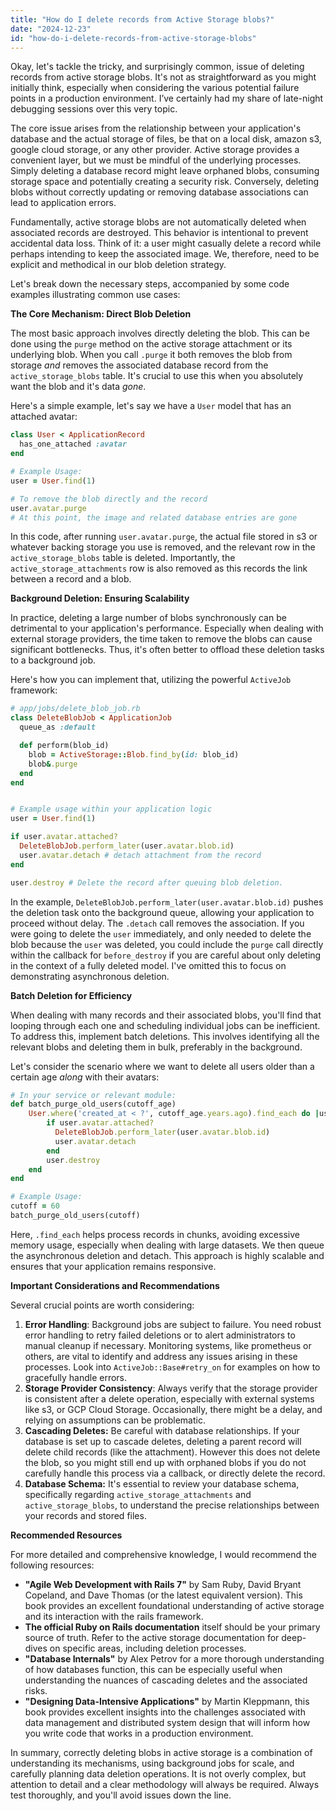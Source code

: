 ```yaml
---
title: "How do I delete records from Active Storage blobs?"
date: "2024-12-23"
id: "how-do-i-delete-records-from-active-storage-blobs"
---
```


Okay, let's tackle the tricky, and surprisingly common, issue of deleting records from active storage blobs. It's not as straightforward as you might initially think, especially when considering the various potential failure points in a production environment. I’ve certainly had my share of late-night debugging sessions over this very topic.

The core issue arises from the relationship between your application's database and the actual storage of files, be that on a local disk, amazon s3, google cloud storage, or any other provider. Active storage provides a convenient layer, but we must be mindful of the underlying processes. Simply deleting a database record might leave orphaned blobs, consuming storage space and potentially creating a security risk. Conversely, deleting blobs without correctly updating or removing database associations can lead to application errors.

Fundamentally, active storage blobs are not automatically deleted when associated records are destroyed. This behavior is intentional to prevent accidental data loss. Think of it: a user might casually delete a record while perhaps intending to keep the associated image. We, therefore, need to be explicit and methodical in our blob deletion strategy.

Let's break down the necessary steps, accompanied by some code examples illustrating common use cases:

**The Core Mechanism: Direct Blob Deletion**

The most basic approach involves directly deleting the blob. This can be done using the `purge` method on the active storage attachment or its underlying blob. When you call `.purge` it both removes the blob from storage *and* removes the associated database record from the `active_storage_blobs` table. It's crucial to use this when you absolutely want the blob and it's data *gone*.

Here's a simple example, let's say we have a `User` model that has an attached avatar:

```ruby
class User < ApplicationRecord
  has_one_attached :avatar
end

# Example Usage:
user = User.find(1)

# To remove the blob directly and the record
user.avatar.purge
# At this point, the image and related database entries are gone
```

In this code, after running `user.avatar.purge`, the actual file stored in s3 or whatever backing storage you use is removed, and the relevant row in the `active_storage_blobs` table is deleted. Importantly, the `active_storage_attachments` row is also removed as this records the link between a record and a blob.

**Background Deletion: Ensuring Scalability**

In practice, deleting a large number of blobs synchronously can be detrimental to your application's performance. Especially when dealing with external storage providers, the time taken to remove the blobs can cause significant bottlenecks. Thus, it's often better to offload these deletion tasks to a background job.

Here's how you can implement that, utilizing the powerful `ActiveJob` framework:

```ruby
# app/jobs/delete_blob_job.rb
class DeleteBlobJob < ApplicationJob
  queue_as :default

  def perform(blob_id)
    blob = ActiveStorage::Blob.find_by(id: blob_id)
    blob&.purge
  end
end


# Example usage within your application logic
user = User.find(1)

if user.avatar.attached?
  DeleteBlobJob.perform_later(user.avatar.blob.id)
  user.avatar.detach # detach attachment from the record
end

user.destroy # Delete the record after queuing blob deletion.
```

In the example, `DeleteBlobJob.perform_later(user.avatar.blob.id)` pushes the deletion task onto the background queue, allowing your application to proceed without delay. The `.detach` call removes the association. If you were going to delete the `user` immediately, and only needed to delete the blob because the `user` was deleted, you could include the `purge` call directly within the callback for `before_destroy` if you are careful about only deleting in the context of a fully deleted model. I've omitted this to focus on demonstrating asynchronous deletion.

**Batch Deletion for Efficiency**

When dealing with many records and their associated blobs, you'll find that looping through each one and scheduling individual jobs can be inefficient. To address this, implement batch deletions. This involves identifying all the relevant blobs and deleting them in bulk, preferably in the background.

Let's consider the scenario where we want to delete all users older than a certain age *along* with their avatars:

```ruby
# In your service or relevant module:
def batch_purge_old_users(cutoff_age)
    User.where('created_at < ?', cutoff_age.years.ago).find_each do |user|
        if user.avatar.attached?
          DeleteBlobJob.perform_later(user.avatar.blob.id)
          user.avatar.detach
        end
        user.destroy
    end
end

# Example Usage:
cutoff = 60
batch_purge_old_users(cutoff)

```

Here, `.find_each` helps process records in chunks, avoiding excessive memory usage, especially when dealing with large datasets. We then queue the asynchronous deletion and detach. This approach is highly scalable and ensures that your application remains responsive.

**Important Considerations and Recommendations**

Several crucial points are worth considering:

1.  **Error Handling**: Background jobs are subject to failure. You need robust error handling to retry failed deletions or to alert administrators to manual cleanup if necessary. Monitoring systems, like prometheus or others, are vital to identify and address any issues arising in these processes. Look into `ActiveJob::Base#retry_on` for examples on how to gracefully handle errors.
2.  **Storage Provider Consistency**: Always verify that the storage provider is consistent after a delete operation, especially with external systems like s3, or GCP Cloud Storage. Occasionally, there might be a delay, and relying on assumptions can be problematic.
3. **Cascading Deletes:** Be careful with database relationships. If your database is set up to cascade deletes, deleting a parent record will delete child records (like the attachment). However this does not delete the blob, so you might still end up with orphaned blobs if you do not carefully handle this process via a callback, or directly delete the record.
4. **Database Schema:** It's essential to review your database schema, specifically regarding `active_storage_attachments` and `active_storage_blobs`, to understand the precise relationships between your records and stored files.

**Recommended Resources**

For more detailed and comprehensive knowledge, I would recommend the following resources:

*   **"Agile Web Development with Rails 7"** by Sam Ruby, David Bryant Copeland, and Dave Thomas (or the latest equivalent version). This book provides an excellent foundational understanding of active storage and its interaction with the rails framework.
*   **The official Ruby on Rails documentation** itself should be your primary source of truth. Refer to the active storage documentation for deep-dives on specific areas, including deletion processes.
*   **"Database Internals"** by Alex Petrov for a more thorough understanding of how databases function, this can be especially useful when understanding the nuances of cascading deletes and the associated risks.
* **"Designing Data-Intensive Applications"** by Martin Kleppmann, this book provides excellent insights into the challenges associated with data management and distributed system design that will inform how you write code that works in a production environment.

In summary, correctly deleting blobs in active storage is a combination of understanding its mechanisms, using background jobs for scale, and carefully planning data deletion operations. It is not overly complex, but attention to detail and a clear methodology will always be required. Always test thoroughly, and you'll avoid issues down the line.
